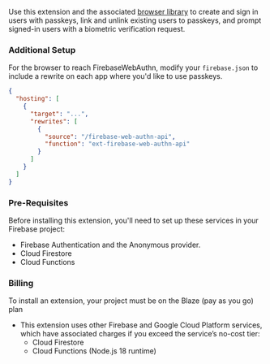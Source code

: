 Use this extension and the associated [browser library](https://github.com/gavinsawyer/firebase-web-authn/tree/main/libs/browser) to create and sign in users with passkeys, link and unlink existing users to passkeys, and prompt signed-in users with a biometric verification request.

### Additional Setup

For the browser to reach FirebaseWebAuthn, modify your `firebase.json` to include a rewrite on each app where you'd like to use passkeys.

```json
{
  "hosting": [
    {
      "target": "...",
      "rewrites": [
        {
          "source": "/firebase-web-authn-api",
          "function": "ext-firebase-web-authn-api"
        }
      ]
    }
  ]
}
```

### Pre-Requisites

Before installing this extension, you'll need to set up these services in your Firebase project:
- Firebase Authentication and the Anonymous provider.
- Cloud Firestore
- Cloud Functions

### Billing

To install an extension, your project must be on the Blaze (pay as you go) plan
- This extension uses other Firebase and Google Cloud Platform services, which have associated charges if you exceed the service’s no-cost tier:
  - Cloud Firestore
  - Cloud Functions (Node.js 18 runtime)
